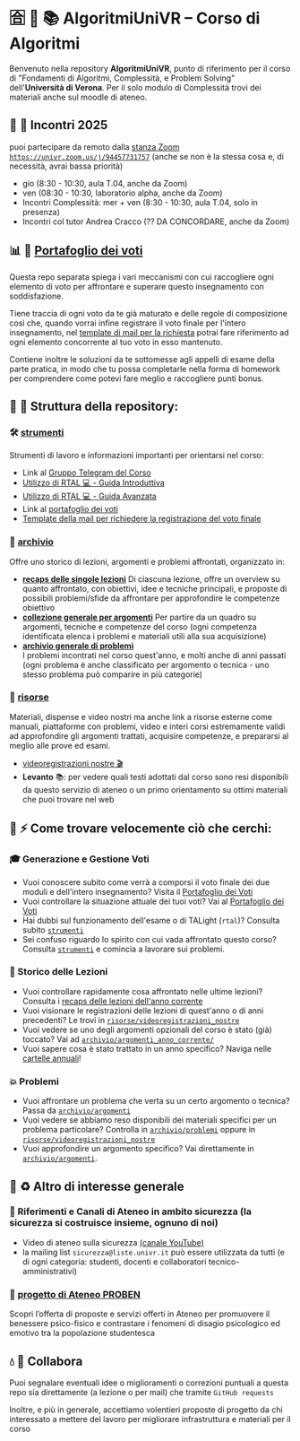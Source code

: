 # 🈴 🎒 📚 AlgoritmiUniVR – Corso di Algoritmi

Benvenuto nella repository **AlgoritmiUniVR**, punto di riferimento per il corso di "Fondamenti di Algoritmi, Complessità, e Problem Solving"  dell'**Università di Verona**. Per il solo modulo di Complessità trovi dei materiali anche sul moodle di ateneo.

## 🍵 👀 Incontri 2025

puoi partecipare da remoto dalla [stanza Zoom `https://univr.zoom.us/j/94457731757`](https://univr.zoom.us/j/94457731757) (anche se non è la stessa cosa e, di necessità, avrai bassa priorità)
 - gio  (8:30 - 10:30, aula T.04, anche da Zoom)
 - ven (08:30 - 10:30, laboratorio alpha, anche da Zoom)
 - Incontri Complessità: mer + ven (8:30 - 10:30, aula T.04, solo in presenza)
 - Incontri col tutor Andrea Cracco (?? DA CONCORDARE, anche da Zoom)


## 📊 💸 [Portafoglio dei voti](https://github.com/romeorizzi/portafoglioVoti_public.git)
  Questa repo separata spiega i vari meccanismi con cui raccogliere ogni elemento di voto per affrontare e superare questo insegnamento con soddisfazione.
  
  Tiene traccia di ogni voto da te già maturato e delle regole di composizione così che, quando vorrai infine registrare il voto finale per l'intero insegnamento, nel [template di mail per la richiesta](strumenti/template_mail_richiesta_registrazione_voto.txt) potrai fare riferimento ad ogni elemento concorrente al tuo voto in esso mantenuto.
  
  Contiene inoltre le soluzioni da te sottomesse agli appelli di esame della parte pratica, in modo che tu possa completarle nella forma di homework per comprendere come potevi fare meglio e raccogliere punti bonus. 


## 🚪 🚀 Struttura della repository:

### 🛠️ [strumenti](strumenti/)
Strumenti di lavoro e informazioni importanti per orientarsi nel corso:

- Link al [Gruppo Telegram del Corso](https://t.me/algoritmiUniVR)
- [Utilizzo di RTAL 💻 - Guida Introduttiva](strumenti/)
- [Utilizzo di RTAL 💻 - Guida Avanzata](strumenti/IT_the-TALight-Problem-Solver-Tutorial1-internet-server.md💻)
- Link al [portafoglio dei voti](https://github.com/romeorizzi/portafoglioVoti_public.git)
- [Template della mail per richiedere la registrazione del voto finale](strumenti/template_mail_richiesta_registrazione_voto.txt)

### 📂 [archivio](archivio/)
Offre uno storico di lezioni, argomenti e problemi affrontati, organizzato in:
- **[recaps delle singole lezioni](archivio/incontri/)**
  Di ciascuna lezione, offre un overview su quanto affrontato, con obiettivi, idee e tecniche principali, e proposte di possibili problemi/sfide da affrontare per approfondire le competenze obiettivo
- **[collezione generale per argomenti](archivio/argomenti/)**
  Per partire da un quadro su argomenti, tecniche e competenze del corso (ogni competenza identificata elenca i problemi e materiali utili alla sua acquisizione)
- **[archivio generale di problemi](archivio/problemi/)**  
  I problemi incontrati nel corso quest'anno, e molti anche di anni passati (ogni problema è anche classificato per argomento o tecnica - uno stesso problema può comparire in più categorie)

### 💍 [risorse](risorse/)  
  Materiali, dispense e video nostri ma anche link a risorse esterne come manuali, piattaforme con problemi, video e interi corsi estremamente validi ad approfondire gli argomenti trattati, acquisire competenze, e prepararsi al meglio alle prove ed esami.
  - [videoregistrazioni nostre 🎬](risorse/videoregistrazioni_nostre)
  - **Levanto** 📚: per vedere quali testi adottati dal corso sono resi disponibili da questo servizio di ateneo o un primo orientamento su ottimi materiali che puoi trovare nel web

## 🔎 ⚡ Come trovare velocemente ciò che cerchi: 

### 🎓 Generazione e Gestione Voti
- Vuoi conoscere subito come verrà a comporsi il voto finale dei due moduli e dell'intero insegnamento? Visita il [Portafoglio dei Voti](https://github.com/romeorizzi/portafoglioVoti_public.git)
- Vuoi controllare la situazione attuale dei tuoi voti? Vai al [Portafoglio dei Voti](https://github.com/romeorizzi/portafoglioVoti_public.git)
- Hai dubbi sul funzionamento dell'esame o di TALight (`rtal`)? Consulta subito [`strumenti`](strumenti/)
- Sei confuso riguardo lo spirito con cui vada affrontato questo corso? Consulta [`strumenti`](strumenti/) e comincia a lavorare sui problemi.

### 📓 Storico delle Lezioni
- Vuoi controllare rapidamente cosa affrontato nelle ultime lezioni? Consulta i [recaps delle lezioni dell'anno corrente](archivio/incontri_anno_corrente/)
- Vuoi visionare le registrazioni delle lezioni di quest'anno o di anni precedenti? Le trovi in [`risorse/videoregistrazioni_nostre`](risorse/videoregistrazioni_nostre)
- Vuoi vedere se uno degli argomenti opzionali del corso è stato (già) toccato? Vai ad [`archivio/argomenti_anno_corrente/`](archivio/argomenti_anno_corrente/)
- Vuoi sapere cosa è stato trattato in un anno specifico? Naviga nelle [cartelle annuali](archivio/incontri/)!

### 💥 Problemi
- Vuoi affrontare un problema che verta su un certo argomento o tecnica? Passa da [`archivio/argomenti`](archivio/argomenti/)
- Vuoi vedere se abbiamo reso disponibili dei materiali specifici per un problema particolare? Controlla in [`archivio/problemi`](archivio/problemi/) oppure in [`risorse/videoregistrazioni_nostre`](risorse/videoregistrazioni_nostre)
- Vuoi approfondire un argomento specifico? Vai direttamente in [`archivio/argomenti`](archivio/argomenti/).


## 📯 ♻️  Altro di interesse generale

### 🚨 Riferimenti e Canali di Ateneo in ambito sicurezza (la sicurezza si costruisce insieme, ognuno di noi)
- Video di ateneo sulla sicurezza [(canale YouTube)](https://www.youtube.com/watch?v=Y66P9Y8GFkA)
- la mailing list `sicurezza@liste.univr.it` può essere utilizzata da tutti (e di ogni categoria: studenti, docenti e collaboratori tecnico-amministrativi)

### 🌱 [progetto di Ateneo PROBEN](strumenti/stuff/progetto_PROBEN/)
  Scopri l’offerta di proposte e servizi offerti in Ateneo per promuovere il benessere psico-fisico e contrastare i fenomeni di disagio psicologico ed emotivo tra la popolazione studentesca


## 💧 💯 Collabora

Puoi segnalare eventuali idee o miglioramenti o correzioni puntuali a questa repo sia direttamente (a lezione o per mail) che tramite `GitHub requests`

Inoltre, e più in generale, accettiamo volentieri proposte di progetto da chi interessato a mettere del lavoro per migliorare infrastruttura e materiali per il corso
